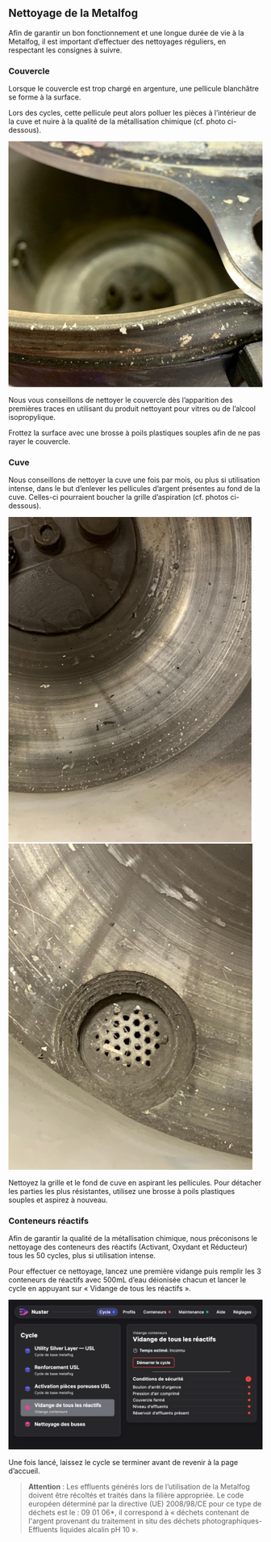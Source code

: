 ## Nettoyage de la Metalfog

Afin de garantir un bon fonctionnement et une longue durée de vie à la Metalfog, il est important d’effectuer des nettoyages réguliers, en respectant les consignes à suivre.

### Couvercle

Lorsque le couvercle est trop chargé en argenture, une pellicule blanchâtre se forme à la surface.

Lors des cycles, cette pellicule peut alors polluer les pièces à l’intérieur de la cuve et nuire à la qualité de la métallisation chimique (cf. photo ci-dessous).

![Couvercle chargé en argenture](nettoyage_couvercle_metalfog.png)

Nous vous conseillons de nettoyer le couvercle dès l’apparition des premières traces en utilisant du produit nettoyant pour vitres ou de l’alcool isopropylique.

Frottez la surface avec une brosse à poils plastiques souples afin de ne pas rayer le couvercle.

### Cuve

Nous conseillons de nettoyer la cuve une fois par mois, ou plus si utilisation intense, dans le but d’enlever les pellicules d’argent présentes au fond de la cuve. Celles-ci pourraient boucher la grille d’aspiration (cf. photos ci-dessous).

![Cuve avec pellicules d'argent](nettoyage_cuve_metalfog1.png)
![Grille d'aspiration obstruée](nettoyage_cuve_metalfog2.png)

Nettoyez la grille et le fond de cuve en aspirant les pellicules. Pour détacher les parties les plus résistantes, utilisez une brosse à poils plastiques souples et aspirez à nouveau.

### Conteneurs réactifs

Afin de garantir la qualité de la métallisation chimique, nous préconisons le nettoyage des conteneurs des réactifs (Activant, Oxydant et Réducteur) tous les 50 cycles, plus si utilisation intense.

Pour effectuer ce nettoyage, lancez une première vidange puis
remplir les 3 conteneurs de réactifs avec 500mL d’eau déionisée chacun et lancer le cycle en appuyant sur « Vidange de tous les réactifs ».

![Menu Vidange de tous les réactifs](vidange_reactifs.png)

Une fois lancé, laissez le cycle se terminer avant de revenir à la page d’accueil.

>**Attention** : Les effluents générés lors de l’utilisation de la Metalfog doivent être récoltés et traités dans la filière appropriée. Le code européen déterminé par la directive (UE) 2008/98/CE pour ce type de déchets est le : 09 01 06*, il correspond à « déchets contenant de l'argent provenant du traitement in situ des déchets photographiques- Effluents liquides alcalin pH 10 ».
